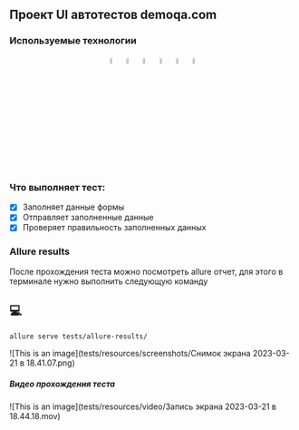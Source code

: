 ## Проект UI автотестов demoqa.com

<!-- Технологии -->

### Используемые технологии
<p  align="center">
  <code><img width="5%" title="Pycharm" src="resources/logo/pycharm.png"></code>
  <code><img width="5%" title="Python" src="resources/logo/python.png"></code>
  <code><img width="5%" title="Pytest" src="resources/logo/pytest.png"></code>
  <code><img width="5%" title="Selene" src="resources/logo/selene.png"></code>
  <code><img width="5%" title="GitHub" src="resources/logo/github.png"></code>
  <code><img width="5%" title="Allure Report" src="resources/logo/allure_report.png"></code>
</p>

### Что выполняет тест:
- [x] Заполняет данные формы
- [x] Отправляет заполненные данные
- [x] Проверяет правильность заполненных данных

### Allure results
После прохождения теста можно посмотреть allure отчет, для этого в терминале нужно выполнить следующую команду

## :computer:
```bash
allure serve tests/allure-results/
```

![This is an image](tests/resources/screenshots/Снимок экрана 2023-03-21 в 18.41.07.png)

##### Видео прохождения теста
![This is an image](tests/resources/video/Запись экрана 2023-03-21 в 18.44.18.mov)